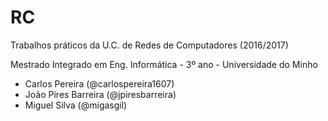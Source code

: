 RC
==

Trabalhos práticos da U.C. de Redes de Computadores (2016/2017)

Mestrado Integrado em Eng. Informática - 3º ano - Universidade do Minho

* Carlos Pereira (@carlospereira1607)
* João Pires Barreira (@jpiresbarreira)
* Miguel Silva (@migasgil)
